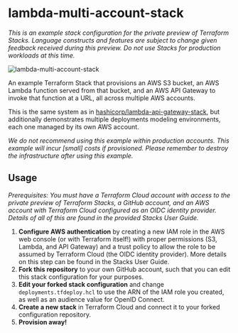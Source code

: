 # lambda-multi-account-stack

_This is an example stack configuration for the private preview of Terraform Stacks. Language
constructs and features are subject to change given feedback received during this preview. Do not
use Stacks for production workloads at this time._

![lambda-multi-account-stack](https://github.com/hashicorp/lambda-multi-account-stack/assets/2430490/a6d2bb5c-5a0e-49fa-ba3d-a9b0dc47ec0f)

An example Terraform Stack that provisions an AWS S3 bucket, an AWS Lambda function served from that bucket,
and an AWS API Gateway to invoke that function at a URL, all across multiple AWS accounts.

This is the same system as in [hashicorp/lambda-api-gateway-stack](https://github.com/hashicorp/lambda-api-gateway-stack), but
additionally demonstrates multiple deployments modeling environments, each one managed by its own
AWS account.

_We do not recommend using this example within production accounts. This example will incur [small]
costs if provisioned. Please remember to destroy the infrastructure after using this example._

## Usage

_Prerequisites: You must have a Terraform Cloud account with access to the private preview of
Terraform Stacks, a GitHub account, and an AWS account with Terraform Cloud configured as an OIDC
identity provider. Details of all of this are found in the provided Stacks User Guide._

1. **Configure AWS authentication** by creating a new IAM role in the AWS web console (or with
   Terraform itself!) with proper permissions (S3, Lambda, and API Gateway) and a trust policy to
   allow the role to be assumed by Terraform Cloud (the OIDC identity provider). More details on this
   step can be found in the Stacks User Guide.
2. **Fork this repository** to your own GitHub account, such that you can edit this stack configuration
   for your purposes.
3. **Edit your forked stack configuration** and change `deployments.tfdeploy.hcl` to use the ARN of the
   IAM role you created, as well as an audience value for OpenID Connect.
4. **Create a new stack** in Terraform Cloud and connect it to your forked configuration repository.
5. **Provision away!**
